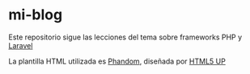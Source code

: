 # mi-blog

Este repositorio sigue las lecciones del tema sobre frameworks PHP y [Laravel](https://laravel.com/)

La plantilla HTML utilizada es [Phandom](https://html5up.net/phantom), diseñada por [HTML5 UP](http://html5up.net)

